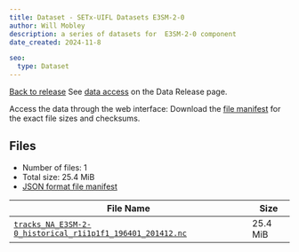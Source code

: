```yaml
---
title: Dataset - SETx-UIFL Datasets E3SM-2-0
author: Will Mobley
description: a series of datasets for  E3SM-2-0 component
date_created: 2024-11-8

seo:
  type: Dataset
---
```


[Back to release](./index.html#datasets)
See [data access](./index.html#data-access) on the Data Release page.

Access the data through the  web interface: 
Download the [file manifest](https://web.corral.tacc.utexas.edu//datasets//E3SM-2-0/manifest.json) for the exact file sizes and checksums.

## Files

- Number of files: 1
- Total size: 25.4 MiB
- [JSON format file manifest](https://web.corral.tacc.utexas.edu//datasets//E3SM-2-0/manifest.json)

|                                                                                                           File Name                                                                                                            |   Size   |
| ------------------------------------------------------------------------------------------------------------------------------------------------------------------------------------------------------------------------------ | -------- |
| [`tracks_NA_E3SM-2-0_historical_r1i1p1f1_196401_201412.nc`](https://web.corral.tacc.utexas.edu/setxuifl/tropical_cyclones/downscaled_cmip6_tracks/historical/E3SM-2-0/tracks_NA_E3SM-2-0_historical_r1i1p1f1_196401_201412.nc) | 25.4 MiB |
